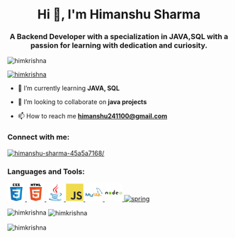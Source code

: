 <h1 align="center">Hi 👋, I'm Himanshu Sharma</h1>
<h3 align="center">A Backend Developer with a specialization in JAVA,SQL with a passion for learning with dedication and curiosity.</h3>

<p align="left"> <img src="https://komarev.com/ghpvc/?username=himkrishna&label=Profile%20views&color=0e75b6&style=flat" alt="himkrishna" /> </p>

<p align="left"> <a href="https://github.com/ryo-ma/github-profile-trophy"><img src="https://github-profile-trophy.vercel.app/?username=himkrishna" alt="himkrishna" /></a> </p>

- 🌱 I’m currently learning **JAVA, SQL**

- 👯 I’m looking to collaborate on **java projects**

- 📫 How to reach me **himanshu241100@gmail.com**

<h3 align="left">Connect with me:</h3>
<p align="left">
<a href="https://linkedin.com/in/himanshu-sharma-45a5a7168/" target="blank"><img align="center" src="https://raw.githubusercontent.com/rahuldkjain/github-profile-readme-generator/master/src/images/icons/Social/linked-in-alt.svg" alt="himanshu-sharma-45a5a7168/" height="30" width="40" /></a>
</p>

<h3 align="left">Languages and Tools:</h3>
<p align="left"> <a href="https://www.w3schools.com/css/" target="_blank" rel="noreferrer"> <img src="https://raw.githubusercontent.com/devicons/devicon/master/icons/css3/css3-original-wordmark.svg" alt="css3" width="40" height="40"/> </a> <a href="https://www.w3.org/html/" target="_blank" rel="noreferrer"> <img src="https://raw.githubusercontent.com/devicons/devicon/master/icons/html5/html5-original-wordmark.svg" alt="html5" width="40" height="40"/> </a> <a href="https://www.java.com" target="_blank" rel="noreferrer"> <img src="https://raw.githubusercontent.com/devicons/devicon/master/icons/java/java-original.svg" alt="java" width="40" height="40"/> </a> <a href="https://developer.mozilla.org/en-US/docs/Web/JavaScript" target="_blank" rel="noreferrer"> <img src="https://raw.githubusercontent.com/devicons/devicon/master/icons/javascript/javascript-original.svg" alt="javascript" width="40" height="40"/> </a> <a href="https://www.mysql.com/" target="_blank" rel="noreferrer"> <img src="https://raw.githubusercontent.com/devicons/devicon/master/icons/mysql/mysql-original-wordmark.svg" alt="mysql" width="40" height="40"/> </a> <a href="https://nodejs.org" target="_blank" rel="noreferrer"> <img src="https://raw.githubusercontent.com/devicons/devicon/master/icons/nodejs/nodejs-original-wordmark.svg" alt="nodejs" width="40" height="40"/> </a> <a href="https://spring.io/" target="_blank" rel="noreferrer"> <img src="https://www.vectorlogo.zone/logos/springio/springio-icon.svg" alt="spring" width="40" height="40"/> </a> </p>

<p><img align="left" src="https://github-readme-stats.vercel.app/api/top-langs?username=himkrishna&show_icons=true&locale=en&layout=compact" alt="himkrishna" /></p>

<p>&nbsp;<img align="center" src="https://github-readme-stats.vercel.app/api?username=himkrishna&show_icons=true&locale=en" alt="himkrishna" /></p>

<p><img align="center" src="https://github-readme-streak-stats.herokuapp.com/?user=himkrishna&" alt="himkrishna" /></p>
